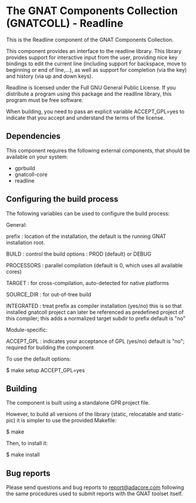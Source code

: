 The GNAT Components Collection (GNATCOLL) - Readline
====================================================

This is the Readline component of the GNAT Components Collection.

This component provides an interface to the readline library.
This library provides support for interactive input from the user,
providing nice key bindings to edit the current line (including support
for backspace, move to beginning or end of line,...), as well as support
for completion (via the <tab> key) and history (via up and down keys).

Readline is licensed under the Full GNU General Public License. If you
distribute a program using this package and the readline library, this
program must be free software. 

When building, you need to pass an explicit variable ACCEPT_GPL=yes
to indicate that you accept and understand the terms of the license.

Dependencies
------------

This component requires the following external components, that should be
available on your system:

- gprbuild
- gnatcoll-core
- readline

Configuring the build process
-----------------------------

The following variables can be used to configure the build process:

General:

   prefix     : location of the installation, the default is the running
                GNAT installation root.

   BUILD      : control the build options : PROD (default) or DEBUG

   PROCESSORS : parallel compilation (default is 0, which uses all available
                cores)

   TARGET     : for cross-compilation, auto-detected for native platforms

   SOURCE_DIR : for out-of-tree build

   INTEGRATED : treat prefix as compiler installation (yes/no)
                this is so that installed gnatcoll project can later be
                referenced as predefined project of this compiler;
                this adds a normalized target subdir to prefix
                default is "no"

Module-specific:

   ACCEPT_GPL       : indicates your acceptance of GPL (yes/no)
                      default is "no"; required for building the component

To use the default options:

   $ make setup ACCEPT_GPL=yes

Building
--------

The component is built using a standalone GPR project file.

However, to build all versions of the library (static, relocatable and
static-pic) it is simpler to use the provided Makefile:

$ make

Then, to install it:

$ make install


Bug reports
-----------

Please send questions and bug reports to report@adacore.com following
the same procedures used to submit reports with the GNAT toolset itself.
